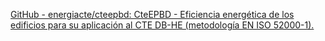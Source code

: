 [GitHub - energiacte/cteepbd: CteEPBD - Eficiencia energética de los edificios para su aplicación al CTE DB-HE (metodología EN ISO 52000-1).](https://github.com/energiacte/cteepbd)

